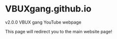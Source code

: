 # VBUXgang.github.io
v2.0.0 VBUX gang YouTube webpage
<html>
  <body>
<p>This page will redirect you to the main website page!</p>
    <meta http-equiv="refresh" content="5; url='replit.com'" />
  </body>
  </html>
